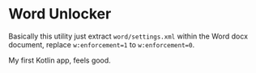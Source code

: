 # Word Unlocker

Basically this utility just extract `word/settings.xml` within the Word docx document, replace `w:enforcement=1` to `w:enforcement=0`.

My first Kotlin app, feels good.